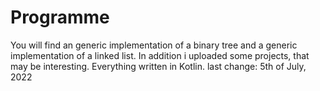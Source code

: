 # Programme
You will find an generic implementation of a binary tree
and a generic implementation of a linked list.
In addition i uploaded some projects, that may be interesting.
Everything written in Kotlin.
last change: 5th of July, 2022
